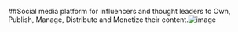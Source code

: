 ##Social media platform for influencers and thought leaders to Own, Publish, Manage, Distribute and Monetize their content.![image](https://user-images.githubusercontent.com/50785802/211267091-713ecc75-8c4b-422b-9b2e-7e4de7e97127.png)

